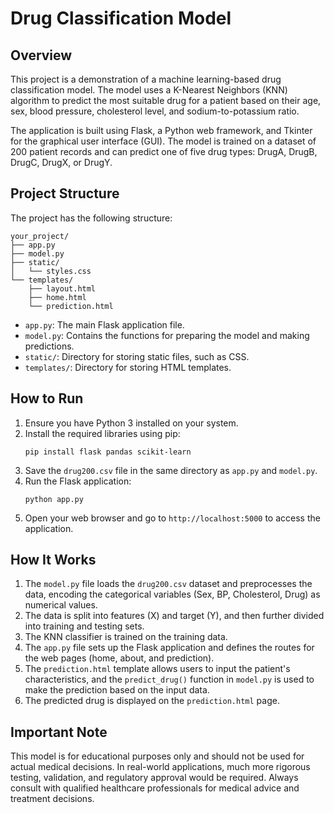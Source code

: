

# Drug Classification Model

## Overview
This project is a demonstration of a machine learning-based drug classification model. The model uses a K-Nearest Neighbors (KNN) algorithm to predict the most suitable drug for a patient based on their age, sex, blood pressure, cholesterol level, and sodium-to-potassium ratio.

The application is built using Flask, a Python web framework, and Tkinter for the graphical user interface (GUI). The model is trained on a dataset of 200 patient records and can predict one of five drug types: DrugA, DrugB, DrugC, DrugX, or DrugY.

## Project Structure
The project has the following structure:

```
your_project/
├── app.py
├── model.py
├── static/
│   └── styles.css
└── templates/
    ├── layout.html
    ├── home.html
    └── prediction.html
```

- `app.py`: The main Flask application file.
- `model.py`: Contains the functions for preparing the model and making predictions.
- `static/`: Directory for storing static files, such as CSS.
- `templates/`: Directory for storing HTML templates.

## How to Run
1. Ensure you have Python 3 installed on your system.
2. Install the required libraries using pip:
   ```
   pip install flask pandas scikit-learn
   ```
3. Save the `drug200.csv` file in the same directory as `app.py` and `model.py`.
4. Run the Flask application:
   ```
   python app.py
   ```
5. Open your web browser and go to `http://localhost:5000` to access the application.

## How It Works
1. The `model.py` file loads the `drug200.csv` dataset and preprocesses the data, encoding the categorical variables (Sex, BP, Cholesterol, Drug) as numerical values.
2. The data is split into features (X) and target (Y), and then further divided into training and testing sets.
3. The KNN classifier is trained on the training data.
4. The `app.py` file sets up the Flask application and defines the routes for the web pages (home, about, and prediction).
5. The `prediction.html` template allows users to input the patient's characteristics, and the `predict_drug()` function in `model.py` is used to make the prediction based on the input data.
6. The predicted drug is displayed on the `prediction.html` page.


## Important Note
This model is for educational purposes only and should not be used for actual medical decisions. In real-world applications, much more rigorous testing, validation, and regulatory approval would be required. Always consult with qualified healthcare professionals for medical advice and treatment decisions.
